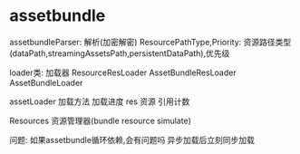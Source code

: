 # assetbundle
assetbundleParser: 解析(加密解密)
ResourcePathType,Priority: 资源路径类型(dataPath,streamingAssetsPath,persistentDataPath),优先级


loader类: 加载器 
ResourceResLoader
AssetBundleResLoader
AssetBundleLoader



assetLoader 加载方法 加载进度
res  资源   引用计数

Resources 资源管理器(bundle resource simulate)


问题:
如果assetbundle循环依赖,会有问题吗
异步加载后立刻同步加载